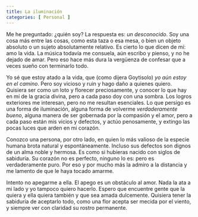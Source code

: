 ```yaml
---
title: La iluminación
categories: [ Personal ]
---
```



Me he preguntado: ¿quién soy? La respuesta es: *un desconocido*. Soy una cosa
más entre las cosas, como esta taza o esa mesa, o bien un objeto absoluto o un
sujeto absolutamente relativo. Es cierto lo que dicen de mí: amo la vida. La
música todavía me consuela, aún escribo y pienso, y no he dejado de amar. Pero
eso hace más dura la vergüenza de confesar que a veces sueño con terminarlo
todo. 

Yo sé que estoy atado a la vida, que (como dijera Goytisolo) *yo aún estoy en
el camino*. Pero soy vicioso y ruin y hago daño a quienes quiero. Quisiera ser
como un loto y florecer preciosamente, y conocer lo que hay en mí de la gracia
divina, pero a cada paso doy con una sombra. Los logros exteriores me
interesan, pero no me resultan esenciales. Lo que persigo es una forma de
iluminación, alguna forma de volverme *verdaderamente bueno*, alguna manera de
ser gobernada por la compasión y el amor, pero a cada paso están mis vicios
y defectos, y actúo penosamente, y extingo las pocas luces que arden en mi
corazón. 

Conozco una persona, por otro lado, en quien lo más valioso de la especie
humana brota natural y espontáneamente. Incluso sus defectos son dignos de un
alma noble y hermosa. Es como si hubieras nacido con siglos de sabiduría. Su
corazón no es perfecto, ninguno lo es: pero es verdaderamente puro. Por eso
y por mucho más la admiro a la distancia y me lamento de que le haya tocado amarme. 

Intento no apegarme a ella. El apego es un obstáculo al amor. Nada la ata a mi
lado y yo tampoco quiero hacerlo. Espero que encuentre gente que la quiera
y ella quiera también y que sea amada dulcemente. Quisiera tener la sabiduría
de aceptarlo todo, como una flor acepta ser mecida por el viento, y siempre ver
con claridad su rostro permanente.
